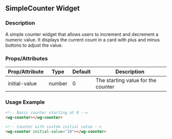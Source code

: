 ## SimpleCounter Widget

<wg-counter initial-value="10"></wg-counter>

### Description

A simple counter widget that allows users to increment and decrement a numeric value. It displays the current count in a
card with plus and minus buttons to adjust the value.

### Props/Attributes

| Prop/Attribute | Type   | Default | Description                        |
|----------------|--------|---------|------------------------------------|
| initial-value  | number | 0       | The starting value for the counter |

### Usage Example

```html
<!-- Basic counter starting at 0 -->
<wg-counter></wg-counter>

<!-- Counter with custom initial value -->
<wg-counter initial-value="10"></wg-counter>
```

